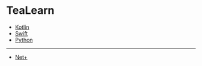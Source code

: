 # TeaLearn

- [Kotlin](kotlin/README.md)
- [Swift](swift/README.md)
- [Python](python/README.md)
___
- [Net+](network/README.md)